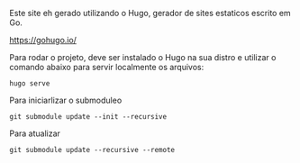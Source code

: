 Este site eh gerado utilizando o Hugo, gerador de sites estaticos escrito em Go.

https://gohugo.io/

Para rodar o projeto, deve ser instalado o Hugo na sua distro e utilizar o comando abaixo para servir localmente os arquivos:

```
hugo serve
```

Para iniciarlizar o submoduleo

```
git submodule update --init --recursive
```

Para atualizar


```
git submodule update --recursive --remote
```